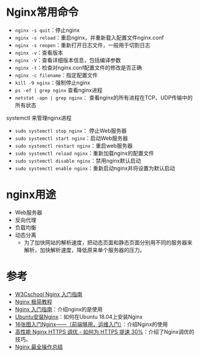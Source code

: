 <!--
 * @Author: JohnJeep
 * @Date: 2020-09-05 23:42:59
 * @LastEditTime: 2021-07-01 10:45:27
 * @LastEditors: Please set LastEditors
 * @Description: Nginx学习
 * 
-->

# Nginx常用命令
- `nginx -s quit`：停止nginx
- `nginx -s reload`：重启nginx，并重新载入配置文件nginx.conf
- `nginx -s reopen`：重新打开日志文件，一般用于切割日志
- `nginx -v`：查看版本
- `nginx -V`：查看详细版本信息，包括编译参数
- `nginx -t`：检查对nginx.conf配置文件的修改是否正确
- `nginx -c filename`：指定配置文件
- `kill -9 nginx`：强制停止nginx
- `ps -ef | grep nginx` 查看nginx进程
- `netstat -apn | grep nginx`： 查看nginx的所有进程在TCP、UDP传输中的所有状态

systemctl 来管理nginx进程
- `sudo systemctl stop nginx`： 停止Web服务器
- `sudo systemctl start nginx`：启动Web服务器
- `sudo systemctl restart nginx`：重启web服务器
- `sudo systemctl reload nginx`：重新加载nginx的配置文件
- `sudo systemctl disable nginx`：禁用nginx默认启动
- `sudo systemctl enable nginx`：重新启动nginx并将设置为默认启动



# nginx用途
- Web服务器
- 反向代理
- 负载均衡
- 动态分离
  - 为了加快网站的解析速度，把动态页面和静态页面分别用不同的服务器来解析，加快解析速度，降低原来单个服务器的压力。


# 参考
- [W3Cschool Nginx 入门指南](https://www.w3cschool.cn/nginxsysc/)
- [Nginx 极简教程](https://github.com/dunwu/nginx-tutorial)
- [Nginx 入门指南](https://wiki.jikexueyuan.com/project/nginx/)：介绍nginx的是使用
- [Ubuntu安装Nginx](https://www.howtoing.com/how-to-install-nginx-on-ubuntu-18-04)：如何在Ubuntu 18.04上安装Nginx
- [16张图入门Nginx——（前端够用，运维入门）](https://segmentfault.com/a/1190000023648269?utm_source=sf-related)：介绍Nginx的使用
- [高性能 Nginx HTTPS 调优 - 如何为 HTTPS 提速 30%](https://kalasearch.cn/blog/high-performance-nginx-tls-tuning/)：介绍了Nginx调优的技巧。
- [Nginx 最全操作总结](https://mp.weixin.qq.com/s/LmtHTOVOvdcnMBuxv7a9_A)